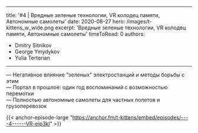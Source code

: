 
---
title: '#4 | Вредные зеленые технологии, VR колодец памяти, Автономные самолеты'
date: 2020-08-27
hero: /images/t-kittens_w_wide.png
excerpt: 'Вредные зеленые технологии, VR колодец памяти, Автономные самолеты'
timeToRead: 0
authors:
  - Dmitry Sitnikov
  - George Ymydykov
  - Yulia Terterian
---

— Негативное влияние "зеленых" электростанций и методы борьбы с этим<br/>
— Портал в прошлое: один год воспоминаний с возможностью перемотки<br/>
— Полностью автономные самолеты для частных полетов и грузоперевозок

{{< anchor-episode-large "https://anchor.fm/t-kittens/embed/episodes/----4------VR-eip3kl" >}}
